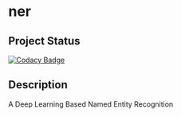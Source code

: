 # ner

## Project Status

[![Codacy Badge](https://api.codacy.com/project/badge/Grade/b394c2aa9d644320a31a76f51c3a5f0a)](https://www.codacy.com/manual/KEHANG/ner?utm_source=github.com&amp;utm_medium=referral&amp;utm_content=KEHANG/ner&amp;utm_campaign=Badge_Grade)

## Description
A Deep Learning Based Named Entity Recognition